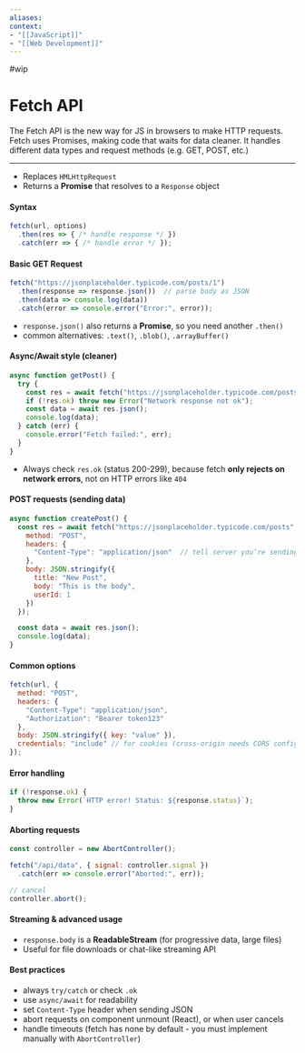 ```yaml
---
aliases:
context:
- "[[JavaScript]]"
- "[[Web Development]]"
---
```


#wip

# Fetch API

The Fetch API is the new way for JS in browsers to make HTTP requests.
Fetch uses Promises, making code that waits for data cleaner.
It handles different data types and request methods (e.g. GET, POST, etc.)

---
- Replaces `HMLHttpRequest`
- Returns a **Promise** that resolves to a `Response` object

#### Syntax
``` js
fetch(url, options)
  .then(res => { /* handle response */ })
  .catch(err => { /* handle error */ });
```

#### Basic GET Request
``` js
fetch("https://jsonplaceholder.typicode.com/posts/1")
  .then(response => response.json())  // parse body as JSON
  .then(data => console.log(data))
  .catch(error => console.error("Error:", error));
```
- `response.json()` also returns a **Promise**, so you need another  `.then()`
- common alternatives: `.text()`, `.blob()`, `.arrayBuffer()`

#### Async/Await style (cleaner)
``` js
async function getPost() {
  try {
    const res = await fetch("https://jsonplaceholder.typicode.com/posts/1");
    if (!res.ok) throw new Error("Network response not ok");
    const data = await res.json();
    console.log(data);
  } catch (err) {
    console.error("Fetch failed:", err);
  }
}
```
- Always check `res.ok` (status 200-299), because fetch **only rejects on network errors**, not on HTTP errors like `404`

#### POST requests (sending data)
``` js
async function createPost() {
  const res = await fetch("https://jsonplaceholder.typicode.com/posts", {
    method: "POST",
    headers: {
      "Content-Type": "application/json"  // tell server you’re sending JSON
    },
    body: JSON.stringify({
      title: "New Post",
      body: "This is the body",
      userId: 1
    })
  });

  const data = await res.json();
  console.log(data);
}
```

#### Common options
``` js
fetch(url, {
  method: "POST",
  headers: {
    "Content-Type": "application/json",
    "Authorization": "Bearer token123"
  },
  body: JSON.stringify({ key: "value" }),
  credentials: "include" // for cookies (cross-origin needs CORS config)
});
```

#### Error handling
``` js
if (!response.ok) {
  throw new Error(`HTTP error! Status: ${response.status}`);
}
```

#### Aborting requests
``` js
const controller = new AbortController();

fetch("/api/data", { signal: controller.signal })
  .catch(err => console.error("Aborted:", err));

// cancel
controller.abort();
```

#### Streaming & advanced usage
- `response.body` is a **ReadableStream** (for progressive data, large files)
- Useful for file downloads or chat-like streaming API

#### Best practices
- always `try/catch` or check `.ok`
- use `async/await` for readability
- set `Content-Type` header when sending JSON
- abort requests on component unmount (React), or when user cancels
- handle timeouts (fetch has none by default - you must implement manually with `AbortController`)
